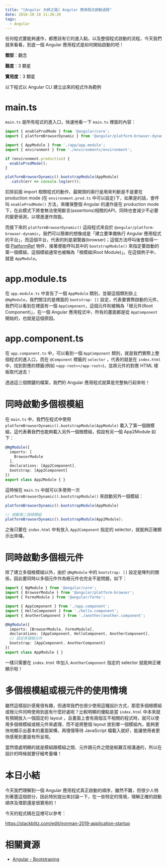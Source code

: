 ```yaml
---
title: "[Angular 大師之路] Angular 應用程式啟動過程"
date: 2018-10-18 11:26:20
tags:
  - Angular
---
```


任何程式要能夠運作，都應該有它的進入點，以及整個程式啟動的流程，今天我們就來看看，到底一個 Angular 應用程式是如何開始啟動的吧！

<!-- more -->

**類型**：觀念

**難度**：3 顆星

**實用度**：3 顆星

以下程式以 Angular CLI 建立出來的程式作為範例

# main.ts

`main.ts` 是所有程式的進入口，快速地看一下 `main.ts` 裡面的內容：

```typescript
import { enableProdMode } from '@angular/core';
import { platformBrowserDynamic } from '@angular/platform-browser-dynamic';

import { AppModule } from './app/app.module';
import { environment } from './environments/environment';

if (environment.production) {
  enableProdMode();
}

platformBrowserDynamic().bootstrapModule(AppModule)
  .catch(err => console.log(err));

```

扣除前面 import 相關程式的動作，最開頭的兩行是用來判斷是不是要在 production mode (在 `environment.prod.ts` 中可以設定)下，如果是的話，會呼叫 `enableProdMode()` 方法，來確保整個 Angular 的運作是在 production mode 下，在此模式下將會無法使用斷言(assertions)相關的API，同時也會減少不必要的變更偵測，以增進運作效能。

而接下來的 `platformBrowserDynamic()` 這段程式來自於 `@angular/platform-browser-dynamic`，我們可以簡單的想像成是「建立要準備執行 Angular 應用程式的平台」，而這個平台，代表的則是瀏覽器(browser)；這個方法呼叫後會取得一個 [PlatformRef](https://angular.io/api/core/PlatformRef) 物件，接著便能呼叫其中的 `bootstrapModule()` 來指定要啟動的第一個模組，這個模組通常也被稱為「根模組(Root Module)」。在這個例子中，就是 `AppModule`。

# app.module.ts

在 `app.module.ts` 中宣告了一個 `AppModule` 類別，並替這個類別掛上 `@NgModule`，我們關注的是裡面的 `bootstrap: []` 設定，代表要實際啟動的元件，我們可以看到在裡面有一個 `AppComponent`，這個元件則被稱為「根元件(Root Component)」，在一個 Angular 應用程式中，所有的畫面都是從 `AppComponent` 開始的，也就是這個原因。

# app.component.ts

在 `app.component.ts` 中，可以看到一個 `AppComponent` 類別，就是我們實際上整個程式的進入口，而在 `@Component` 標籤的 `selector` ，代表的就是在 `index.html` 中，找到對應的標籤(例如 `<app-root></app-root>`)，並將元件的對應 HTML 樣板取代過去！

透過這三個關鍵的檔案，我們的 Angular 應用程式就算是完整執行起來啦！

# 同時啟動多個根模組

在 `main.ts` 中，我們在程式中使用 `platformBrowserDynamic().bootstrapModule(AppModule)` 載入了第一個跟模組，這代表著我們也能夠載入另外一個根模組，假設有另一個 App2Module 如下：

```typescript
@NgModule({
  imports: [
    BrowserModule
  ],
  declarations: [App2Component],
  bootstrap: [App2Component]
})
export class App2Module { }
```

這時候在 `main.ts` 中就可以多使用一次 `platformBrowserDynamic().bootstrapModule()` 來啟動另外一個模組：

```typescript
platformBrowserDynamic().bootstrapModule(AppModule)

// 啟動第二個根模組
platformBrowserDynamic().bootstrapModule(App2Module);
```

之後只要在 `index.html` 中有放入 `App2Component` 指定的 selector，就能夠正確顯示出來囉。

# 同時啟動多個根元件

除了建立多個根模組以外，由於 `@NgModule` 中的 `bootstrap: []` 設定是陣列的關係，因此要同時以多個元件作為根元件也完全不是問題，如下：

```typescript
import { NgModule } from '@angular/core';
import { BrowserModule } from '@angular/platform-browser';
import { FormsModule } from '@angular/forms';

import { AppComponent } from './app.component';
import { HelloComponent } from './hello.component';
import { AnotherComponent } from './another/another.component';

@NgModule({
  imports: [BrowserModule, FormsModule],
  declarations: [AppComponent, HelloComponent, AnotherComponent],
  // 設定多個根元件
  bootstrap: [AppComponent, AnotherComponent]
})
export class AppModule { }

```

一樣只需要在 `index.html` 中加入 `AnotherComponent` 指定的 selector 就能夠正確顯示啦！

# 多個根模組或根元件的使用情境

雖然這樣設計感覺很有趣，但通常我們也很少使用這種設計方式，那麼多個根模組或根元件同時使用到底有什麼好處呢？比較明顯的優點是當 `index.html` 中本來就有預期放入一個固定的 layout ，且畫面上會有兩個互不相關的程式時，就可以使用多個根模組或根元件來處理，而不是將整個 layout 放到單一個模組內，能夠更快地顯示出基本的畫面架構，再慢慢等待 JavaScript 檔載入就好，能讓使用者更快感覺到畫面有所呈現。

當然壞處明顯的就是模組跟模組之間、元件跟元件之間是較難互相溝通的，所以在設計的時候就要仔細考量囉！

# 本日小結

今天我們理解到一個 Angular 應用程式真正啟動的順序，雖然不難，但很少人特別著墨這個部分，因此特別提出來討論一下，在一些特定的情境，理解正確的啟動順序及環節還是很實用的！

今天的程式碼在這裡可以參考：

https://stackblitz.com/edit/ironman-2019-application-startup

# 相關資源

- [Angular - Bootstraping](https://angular.io/guide/bootstrapping)

